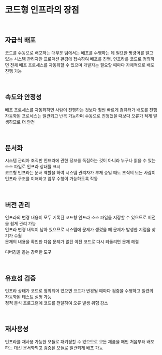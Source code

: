 # 코드형 인프라의 장점

<br>

## 자급식 배포
코드를 수동으로 배포하는 대부분 팀에서는 배포를 수행하는 데 필요한 명령어를 알고 있는 시스템 관리자만 프로덕션 환경에 접속하여 배포를 진행.
인프라를 코드로 정의하면 전체 배포 프로세스를 자동화할 수 있으며 개발자는 필요할 때마다 자체적으로 배포 진행 가능

<br>

## 속도와 안정성
배포 프로세스를 자동화하면 사람이 진행하는 것보다 훨씬 빠르게 컴퓨터가 배포를 진행  
자동화된 프로세스는 일관되고 반복 가능하며 수동으로 진행했을 때보다 오류가 적게 발생하므로 더 안전

<br>

## 문서화
시스템 관리자 조직만 인프라에 관한 정보를 독점하는 것이 아니라 누구나 읽을 수 있는 소스 파일로 인프라 상태를 표시  
코드형 인프라는 문서 역할을 하여 시스템 관리자가 부재 중일 때도 조직의 모든 사람이 인프라 구조를 이해하고 업무 수행이 가능하도록 작동

<br>

## 버전 관리
인프라의 변경 내용이 모두 기록된 코드형 인프라 소스 파일을 저장할 수 있으므로 버전을 쉽게 관리 가능  
인프라 변경 내역이 남아 있으므로 시스템에 문제가 생겼을 때 문제가 발생한 지점을 찾기가 수월  
문제의 내용을 확인한 다음 문제가 없던 이전 코드로 다시 되돌리면 문제 해결  

디버깅을 돕는 강력한 도구

<br>

## 유효성 검증
인프라 상태가 코드로 정의되어 있으면 코드가 변경될 때마다 검증을 수행하고 일련의 자동화된 테스트 실행 가능  
정적 분석 프로그램에 코드를 전달하여 오류 발생 위험 감소

<br>

## 재사용성
인프라를 재사용 가능한 모듈로 패키징할 수 있으므로 모든 제품을 매번 처음부터 배포하는 대신 문서화되고 검증된 모듈로 일관되게 배포 가능
